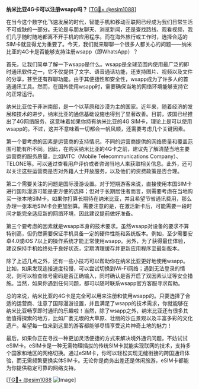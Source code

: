 **纳米比亚4G卡可以注册wsapp吗？** [[TG💪+ @esim1088](https://t.me/s/esim1088)]

在当今这个数字化飞速发展的时代，智能手机和移动互联网已经成为我们日常生活不可或缺的一部分。无论是与朋友聊天、浏览新闻，还是查找路线、观看视频，我们几乎随时随地都离不开手机的应用程序。而在海外旅行或工作时，选择合适的SIM卡就显得尤为重要了。今天，我们就来聊聊一个很多人都关心的问题——纳米比亚的4G卡是否能够支持注册wsapp（即WhatsApp）？

首先，让我们简单了解一下wsapp是什么。wsapp是全球范围内使用最广泛的即时通讯软件之一，它不仅提供了文字、语音通话功能，还支持图片、视频以及文件的分享，甚至还有群聊功能。由于其便捷性和安全性，wsapp成为了许多人的首选通讯工具。然而，在国外使用wsapp时，需要确保当地的网络环境能够支持它的正常运行。

纳米比亚位于非洲南部，是一个以草原和沙漠为主的国家。近年来，随着经济的发展和技术的进步，纳米比亚的通信基础设施也得到了显著改善。目前，该国已经推出了4G网络服务，这意味着如果你持有纳米比亚的4G SIM卡，理论上是可以使用wsapp的。不过，这并不意味着一切都会一帆风顺，还需要考虑几个关键因素。

第一个要考虑的因素是运营商的支持情况。不同的运营商提供的网络质量和覆盖范围可能有所不同。因此，在购买纳米比亚的4G卡之前，建议先了解清楚当地主要运营商的服务质量，比如MTC（Mobile Telecommunications Company）、TELONE等。可以通过查看用户评价或者咨询当地人来获取相关信息。此外，还可以关注这些运营商是否对外籍人士开放服务，以及他们的资费政策是否合理。

第二个需要关注的问题是国际漫游设置。对于短期游客来说，直接使用本国SIM卡进行国际漫游可能是更方便的选择；但对于长期居住者而言，则需要考虑在当地购买一张本地SIM卡。如果你打算长期待在纳米比亚，并且希望节省通讯费用，那么办理一张本地SIM卡会更加划算。需要注意的是，在激活新卡后，可能需要一段时间才能完全适应新的网络环境，因此建议提前做好准备。

第三个要考虑的因素就是wsapp本身的技术要求。虽然wsapp对设备的要求不算特别高，但仍然需要保证手机具备一定的硬件性能和系统版本。例如，至少需要安卓4.0或iOS 7以上的操作系统才能正常使用wsapp。另外，为了获得最佳体验，建议保持手机始终处于良好状态，定期清理缓存并更新应用程序至最新版本。

除了上述几点之外，还有一些小技巧可以帮助你在纳米比亚更好地使用wsapp。比如，如果发现连接速度较慢，可以尝试切换到Wi-Fi网络；遇到无法登录的情况，则可以检查账号密码是否正确输入，同时确认是否开启了双因素认证等安全措施。当然，如果你遇到任何问题，都可以随时联系wsapp官方客服寻求帮助。

总的来说，纳米比亚的4G卡是完全可以用来注册和使用wsapp的。只要选择了合适的运营商、注意了国际漫游设置，并且满足了wsapp的技术需求，你就能够在纳米比亚畅享即时通讯的乐趣啦！当然，除了wsapp之外，纳米比亚还有很多其他值得探索的地方，比如广袤无垠的大草原、壮丽的沙丘景观以及丰富多彩的文化遗产。希望每一位来到这里的游客都能够尽情享受这片神奇土地的魅力！

最后，如果你正在寻找一种更加灵活便捷的方式来解决境外通讯问题，不妨试试eSIM卡。eSIM卡是一种无需物理插拔的传统SIM卡就能实现联网的技术，支持多个国家和地区的网络切换。通过eSIM卡，你可以轻松实现无缝衔接的跨国通讯体验，而无需频繁更换实体SIM卡。无论你是商务出差还是休闲旅游，eSIM卡都能为你提供稳定可靠的网络支持。

[[TG💪+ @esim1088](https://t.me/s/esim1088) ![Image](https://i.postimg.cc/4NQfJmqS/Snipaste-2025-05-13-00-14-12.png)]